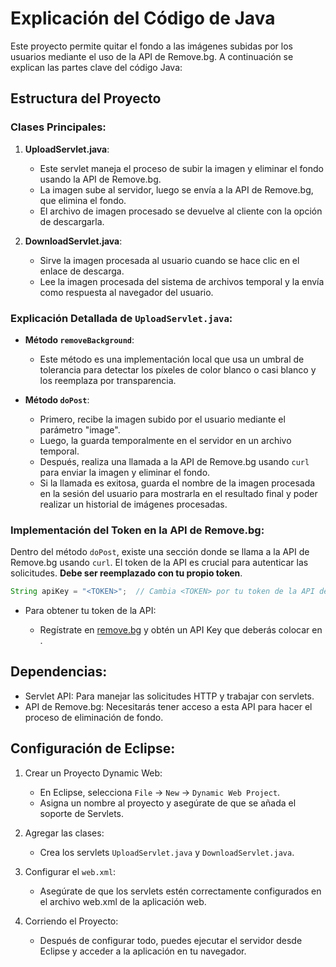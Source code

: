 # Explicación del Código de Java

Este proyecto permite quitar el fondo a las imágenes subidas por los usuarios mediante el uso de la API de Remove.bg. A continuación se explican las partes clave del código Java:

## Estructura del Proyecto

### Clases Principales:

1. **UploadServlet.java**: 
   - Este servlet maneja el proceso de subir la imagen y eliminar el fondo usando la API de Remove.bg.
   - La imagen sube al servidor, luego se envía a la API de Remove.bg, que elimina el fondo.
   - El archivo de imagen procesado se devuelve al cliente con la opción de descargarla.

2. **DownloadServlet.java**: 
   - Sirve la imagen procesada al usuario cuando se hace clic en el enlace de descarga.
   - Lee la imagen procesada del sistema de archivos temporal y la envía como respuesta al navegador del usuario.

### Explicación Detallada de `UploadServlet.java`:

- **Método `removeBackground`**: 
  - Este método es una implementación local que usa un umbral de tolerancia para detectar los píxeles de color blanco o casi blanco y los reemplaza por transparencia.
  
- **Método `doPost`**:
  - Primero, recibe la imagen subido por el usuario mediante el parámetro "image".
  - Luego, la guarda temporalmente en el servidor en un archivo temporal.
  - Después, realiza una llamada a la API de Remove.bg usando `curl` para enviar la imagen y eliminar el fondo.
  - Si la llamada es exitosa, guarda el nombre de la imagen procesada en la sesión del usuario para mostrarla en el resultado final y poder realizar un historial de imágenes procesadas.

### Implementación del Token en la API de Remove.bg:

Dentro del método `doPost`, existe una sección donde se llama a la API de Remove.bg usando `curl`. El token de la API es crucial para autenticar las solicitudes. **Debe ser reemplazado con tu propio token**.

```java
String apiKey = "<TOKEN>";  // Cambia <TOKEN> por tu token de la API de Remove.bg
```

- Para obtener tu token de la API:

  - Regístrate en [remove.bg](https://www.remove.bg/api) y obtén un API Key que deberás colocar en <TOKEN>.

## Dependencias:

- Servlet API: Para manejar las solicitudes HTTP y trabajar con servlets.
- API de Remove.bg: Necesitarás tener acceso a esta API para hacer el proceso de eliminación de fondo.

## Configuración de Eclipse:

1. Crear un Proyecto Dynamic Web:

     - En Eclipse, selecciona ``File`` -> ``New`` -> ``Dynamic Web Project``.
     - Asigna un nombre al proyecto y asegúrate de que se añada el soporte de Servlets.

2. Agregar las clases:

     - Crea los servlets ``UploadServlet.java`` y ``DownloadServlet.java``.

3. Configurar el ``web.xml``:

     - Asegúrate de que los servlets estén correctamente configurados en el archivo web.xml de la aplicación web.

4. Corriendo el Proyecto:

     - Después de configurar todo, puedes ejecutar el servidor desde Eclipse y acceder a la aplicación en tu navegador.
